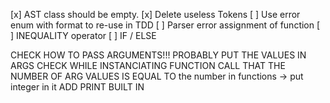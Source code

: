 [x] AST class should be empty.
	[x] Delete useless Tokens
[ ] Use error enum with format to re-use in TDD
[ ] Parser error assignment of function
[ ] INEQUALITY operator
[ ] IF / ELSE

CHECK HOW TO PASS ARGUMENTS!!!
PROBABLY PUT THE VALUES IN ARGS
CHECK WHILE INSTANCIATING FUNCTION CALL THAT THE NUMBER OF ARG VALUES IS EQUAL TO the number in functions
-> put integer in it
ADD PRINT BUILT IN